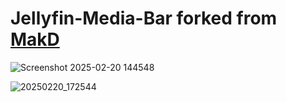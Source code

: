 # Jellyfin-Media-Bar forked from [MakD](https://github.com/MakD/Jellyfin-Media-Bar)

![Screenshot 2025-02-20 144548](https://github.com/user-attachments/assets/3256c30b-6c33-4bab-bb66-f7e0dda927a6)

![20250220_172544](https://github.com/user-attachments/assets/67d68a15-ed48-4277-bed7-2ae1f6bbded7)
